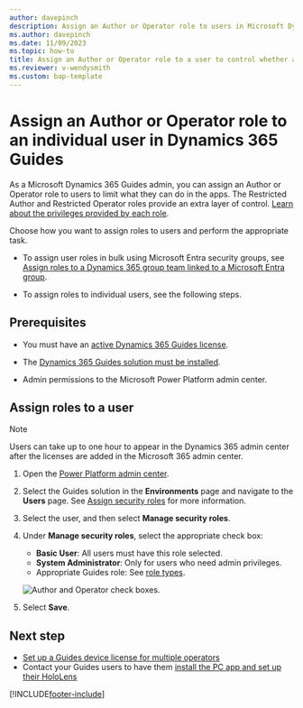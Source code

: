 ```yaml
---
author: davepinch
description: Assign an Author or Operator role to users in Microsoft Dynamics 365 Guides.
ms.author: davepinch
ms.date: 11/09/2023
ms.topic: how-to
title: Assign an Author or Operator role to a user to control whether a user can author a guide or just view a guide
ms.reviewer: v-wendysmith
ms.custom: bap-template
---
```


# Assign an Author or Operator role to an individual user in Dynamics 365 Guides

As a Microsoft Dynamics 365 Guides admin, you can assign an Author or Operator role to users to limit what they can do in the apps. The Restricted Author and Restricted Operator roles provide an extra layer of control. [Learn about the privileges provided by each role](admin-role-types.md).

Choose how you want to assign roles to users and perform the appropriate task.

- To assign user roles in bulk using Microsoft Entra security groups, see [Assign roles to a Dynamics 365 group team linked to a Microsoft Entra group](admin-assign-role-groups.md).

- To assign roles to individual users, see the following steps.

## Prerequisites

- You must have an [active Dynamics 365 Guides license](buy-guides.md).

- The [Dynamics 365 Guides solution must be installed](upgrade.md).

- Admin permissions to the Microsoft Power Platform admin center.

## Assign roles to a user

> [!NOTE]
> Users can take up to one hour to appear in the Dynamics 365 admin center after the licenses are added in the Microsoft 365 admin center.

1. Open the [Power Platform admin center](https://admin.powerplatform.microsoft.com/environments).

1. Select the Guides solution in the **Environments** page and navigate to the **Users** page. See [Assign security roles](/power-platform/admin/assign-security-roles) for more information.

1. Select the user, and then select **Manage security roles**.

1. Under **Manage security roles**, select the appropriate check box:

   - **Basic User**: All users must have this role selected.
   - **System Administrator**: Only for users who need admin privileges.
   - Appropriate Guides role: See [role types](admin-role-types.md).

    ![Author and Operator check boxes.](media/select-role-1.png "Author and Operator check boxes")

1. Select **Save**.

## Next step

- [Set up a Guides device license for multiple operators](device-license.md)
- Contact your Guides users to have them [install the PC app and set up their HoloLens](install-pc-hololens-apps.md)

[!INCLUDE[footer-include](../includes/footer-banner.md)]
